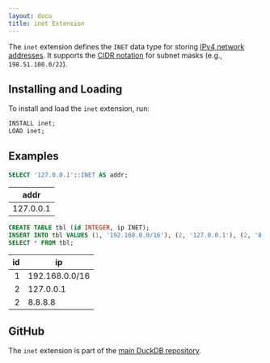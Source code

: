 ```yaml
---
layout: docu
title: inet Extension
---
```


The `inet` extension defines the `INET` data type for storing [IPv4 network addresses](https://en.wikipedia.org/wiki/Internet_Protocol_version_4).
It supports the [CIDR notation](https://en.wikipedia.org/wiki/Classless_Inter-Domain_Routing#CIDR_notation) for subnet masks (e.g., `198.51.100.0/22`).

## Installing and Loading

To install and load the `inet` extension, run:

```sql
INSTALL inet;
LOAD inet;
```

## Examples

```sql
SELECT '127.0.0.1'::INET AS addr;
```

|   addr    |
|-----------|
| 127.0.0.1 |

```sql
CREATE TABLE tbl (id INTEGER, ip INET);
INSERT INTO tbl VALUES (1, '192.168.0.0/16'), (2, '127.0.0.1'), (2, '8.8.8.8');
SELECT * FROM tbl;
```

| id |       ip       |
|---:|----------------|
| 1  | 192.168.0.0/16 |
| 2  | 127.0.0.1      |
| 2  | 8.8.8.8        |

## GitHub

The `inet` extension is part of the [main DuckDB repository](https://github.com/duckdb/duckdb/tree/main/extension/inet).
